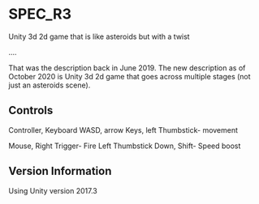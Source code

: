# SPEC_R3
Unity 3d 2d game that is like asteroids but with a twist 

....

That was the description back in June 2019. The new description as of October 2020 is Unity 3d 2d game that goes across multiple stages (not just an asteroids scene).

## Controls
Controller, Keyboard
WASD, arrow Keys, left Thumbstick- movement

Mouse, Right Trigger- Fire
Left Thumbstick Down, Shift- Speed boost


## Version Information
Using Unity version 2017.3


